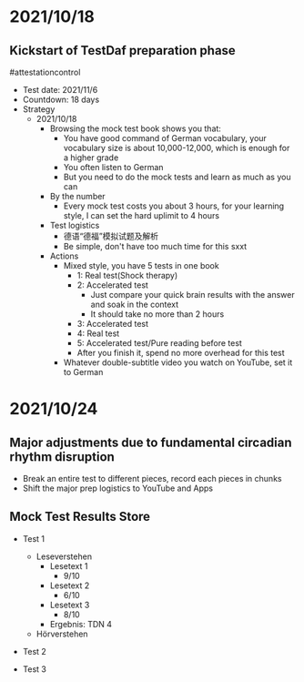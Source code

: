 # 2021/10/18
## Kickstart of TestDaf preparation phase
#attestationcontrol  
- Test date: 2021/11/6
- Countdown: 18 days
- Strategy
  - 2021/10/18
    - Browsing the mock test book shows you that:
      - You have good command of German vocabulary, your vocabulary size is about 10,000-12,000, which is enough for a higher grade
      - You often listen to German 
      - But you need to do the mock tests and learn as much as you can
    - By the number
      - Every mock test costs you about 3 hours, for your learning style, I can set the hard uplimit to 4 hours
    - Test logistics
      - 德语“德福”模拟试题及解析
      - Be simple, don't have too much time for this sxxt
    - Actions
      - Mixed style, you have 5 tests in one book
        - 1: Real test(Shock therapy)
        - 2: Accelerated test
          - Just compare your quick brain results with the answer and soak in the context
          - It should take no more than 2 hours
        - 3: Accelerated test
        - 4: Real test
        - 5: Accelerated test/Pure reading before test
        - After you finish it, spend no more overhead for this test
      - Whatever double-subtitle video you watch on YouTube, set it to German


# 2021/10/24
## Major adjustments due to fundamental circadian rhythm disruption
- Break an entire test to different pieces, record each pieces in chunks
- Shift the major prep logistics to YouTube and Apps

## Mock Test Results Store
- Test 1
  - Leseverstehen
    - Lesetext 1
      - 9/10
    - Lesetext 2
      - 6/10
    - Lesetext 3
      - 8/10
    - Ergebnis: TDN 4
  - Hörverstehen
- Test 2

- Test 3